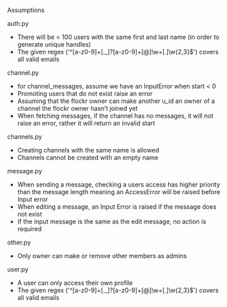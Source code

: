 Assumptions

auth.py
- There will be < 100 users with the same first and last name (in order to generate unique handles)
- The given regex ('^[a-z0-9]+[\._]?[a-z0-9]+[@]\w+[.]\w{2,3}$') covers all valid emails

channel.py
- for channel_messages, assume we have an InputError when start < 0
- Promoting users that do not exist raise an error
- Assuming that the flockr owner can make another u_id an owner of a channel the flockr owner 
    hasn’t joined yet
- When fetching messages, if the channel has no messages, it will not raise an error, rather it will return an invalid start

channels.py
- Creating channels with the same name is allowed
- Channels cannot be created with an empty name

message.py
- When sending a message, checking a users access has higher priority than the message length meaning an AccessError will be raised before Input error
- When editing a message, an Input Error is raised if the message does not exist
- If the input message is the same as the edit message, no action is required

other.py
- Only owner can make or remove other members as admins

user.py
- A user can only access their own profile
- The given regex ('^[a-z0-9]+[\._]?[a-z0-9]+[@]\w+[.]\w{2,3}$') covers all valid emails